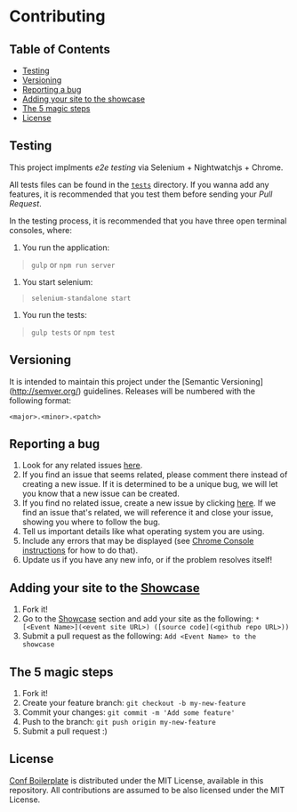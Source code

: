 # Contributing

## Table of Contents

- [Testing](#testing)
- [Versioning](#versioning)
- [Reporting a bug](#reporting-a-bug)
- [Adding your site to the showcase](adding-your-site-to-the-showcase)
- [The 5 magic steps](#the-5-magic-steps)
- [License](#license)

## Testing

This project implments *e2e testing* via Selenium + Nightwatchjs + Chrome.

All tests files can be found in the [`tests`](./tests) directory. If you wanna add
any features, it is recommended that you test them before sending your *Pull
Request*.

In the testing process, it is recommended that you have three open terminal
consoles, where:

1. You run the application:
  > `gulp` or `npm run server`

1. You start selenium:
  > `selenium-standalone start`

1. You run the tests:
  > `gulp tests` or `npm test`

## Versioning

It is intended to maintain this project under the [Semantic Versioning] (http://semver.org/) guidelines. Releases will
be numbered with the following format:

`<major>.<minor>.<patch>`

## Reporting a bug

1. Look for any related issues [here](https://github.com/mabrasil/conf-boilerplate/issues).
1. If you find an issue that seems related, please comment there instead of creating a new issue. If it is determined to be a unique bug, we will let you know that a new issue can be created.
1. If you find no related issue, create a new issue by clicking [here](https://github.com/mabrasil/conf-boilerplate/issues/new).
If we find an issue that's related, we will reference it and close your issue, showing you where to follow the bug.
1. Tell us important details like what operating system you are using.
1. Include any errors that may be displayed (see [Chrome Console instructions](https://developer.chrome.com/devtools/docs/console#opening_the_console) for how to do that).
1. Update us if you have any new info, or if the problem resolves itself!

## Adding your site to the [Showcase](README.md#showcase)

1. Fork it!
1. Go to the [Showcase](README.md#showcase) section and add your site as
the following:
  `* [<Event Name>](<event site URL>) ([source code](<github repo URL>))`
1. Submit a pull request as the following:
  `Add <Event Name> to the showcase`

## The 5 magic steps

1. Fork it!
1. Create your feature branch: `git checkout -b my-new-feature`
1. Commit your changes: `git commit -m 'Add some feature'`
1. Push to the branch: `git push origin my-new-feature`
1. Submit a pull request :)

## License

[Conf Boilerplate](https://github.com/mabrasil/conf-boilerplate) is distributed under the
MIT License, available in this repository. All contributions are assumed to be also licensed under
the MIT License.
